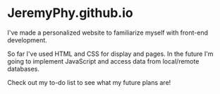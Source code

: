# JeremyPhy.github.io

I've made a personalized website to familiarize myself with front-end development.

So far I've used HTML and CSS for display and pages. In the future I'm going to implement JavaScript and access data from local/remote databases.

Check out my to-do list to see what my future plans are!
